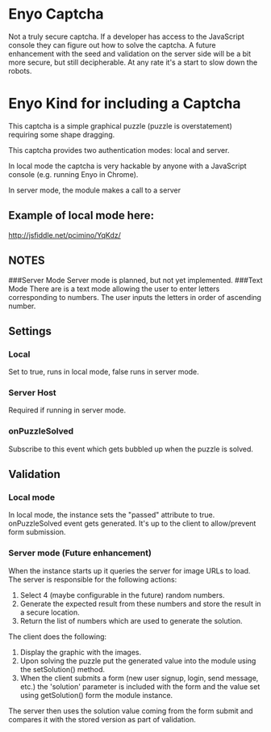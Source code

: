 Enyo Captcha
=============

Not a truly secure captcha. If a developer has access to the JavaScript console they can figure out how to solve the captcha. A future enhancement with the seed and validation on the server side will be a bit more secure, but still decipherable. At any rate it's a start to slow down the robots.

# Enyo Kind for including a Captcha
This captcha is a simple graphical puzzle (puzzle is overstatement) requiring some shape dragging. 

This captcha provides two authentication modes: local and server. 

In local mode the captcha is very hackable by anyone with a JavaScript console (e.g. running Enyo in Chrome).

In server mode, the module makes a call to a server

## Example of local mode here:
http://jsfiddle.net/pcimino/YqKdz/

## NOTES
###Server Mode 
Server mode is planned, but not yet implemented.
###Text Mode
There are is a text mode allowing the user to enter letters corresponding to numbers. The user inputs the letters in order of ascending number.

## Settings
### Local
Set to true, runs in local mode, false runs in server mode.

### Server Host
Required if running in server mode.

### onPuzzleSolved
Subscribe to this event which gets bubbled up when the puzzle is solved.

## Validation
### Local mode
In local mode, the instance sets the "passed" attribute to true. onPuzzleSolved event gets generated. It's up to the client to allow/prevent form submission.

### Server mode (Future enhancement)
When the instance starts up it queries the server for image URLs to load. The server is responsible for the following actions:  
1. Select 4 (maybe configurable in the future) random numbers.  
2. Generate the expected result from these numbers and store the result in a secure location.  
3. Return the list of numbers which are used to generate the solution.  

The client does the following:  

1. Display the graphic with the images.  
2. Upon solving the puzzle put the generated value into the module using the setSolution() method.  
3. When the client submits a form (new user signup, login, send message, etc.) the 'solution' parameter is included with the form and the value set using getSolution() form the module instance.

The server then uses the solution value coming from the form submit and compares it with the stored version as part of validation.

